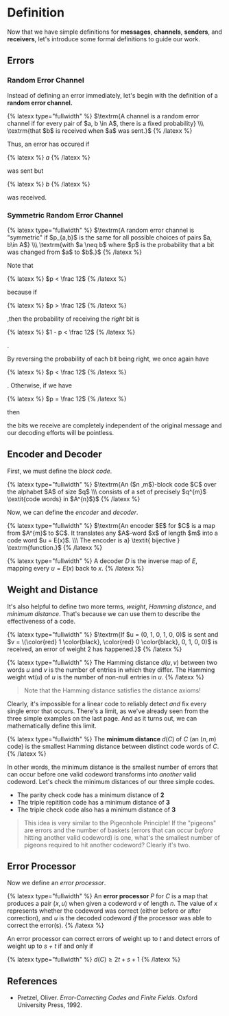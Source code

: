 # Definition

Now that we have simple definitions for **messages**, **channels**, **senders**, and **receivers**, let's introduce some formal definitions to guide our work.

## Errors
### Random Error Channel
Instead of defining an error immediately, let's begin with the definition of a **random error channel.**

{% latexx type="fullwidth" %}
$\textrm{A channel is a random error channel if for every pair of $a, b \in A$, there is a fixed probability} \\\ \textrm{that $b$ is received when $a$ was sent.}$
{% /latexx %}

Thus, an error has occured if

{% latexx %}
$a$
{% /latexx %}

was sent but 

{% latexx %}
$b$
{% /latexx %}

was received.

### Symmetric Random Error Channel
{% latexx type="fullwidth" %}
$\textrm{A random error channel is "symmetric" if $p_{a,b}$ is the same for all possible choices of pairs $a, b\in A$} \\\ \textrm{with $a \neq b$ where $p$ is the probability that a bit was changed from $a$ to $b$.}$
{% /latexx %}

Note that 

{% latexx %}
$p < \frac 12$
{% /latexx %}

because if

{% latexx %}
$p > \frac 12$
{% /latexx %}

,then the probability of receiving the _right_ bit is 

{% latexx %}
$1 - p < \frac 12$
{% /latexx %}

.

By reversing the probability of each bit being right, we once again have 

{% latexx %}
$p < \frac 12$
{% /latexx %}

. Otherwise, if we have

{% latexx %}
$p = \frac 12$
{% /latexx %}

then

the bits we receive are completely independent of the original message and our decoding efforts will be pointless.

## Encoder and Decoder
First, we must define the _block code_.

{% latexx type="fullwidth" %}
$\textrm{An ($n ,m$)-block code $C$ over the alphabet $A$ of size $q$ \\\ consists of a set of precisely $q^{m}$ \textit{code words} in $A^{n}$}$
{% /latexx %}

Now, we can define the _encoder_ and _decoder_.

{% latexx type="fullwidth" %}
$\textrm{An encoder $E$ for $C$ is a map from $A^{m}$ to $C$. It translates any $A$-word $x$ of length $m$ into a code word $u = E(x)$. \\\ The encoder is a} \textit{ bijective } \textrm{function.}$
{% /latexx %}

{% latexx type="fullwidth" %}
$\textrm{A decoder $D$ is the inverse map of $E$, mapping every $u = E(x)$ back to $x$.}$
{% /latexx %}

## Weight and Distance
It's also helpful to define two more terms, _weight_, _Hamming distance_, and _minimum distance_. That's because we can use them to describe the effectiveness of a code.

{% latexx type="fullwidth" %}
$\textrm{If $u = (0, 1, 0, 1, 0, 0)$ is sent and $v = \(\color{red} 1 \color{black}, \color{red} 0 \color{black}, 0, 1, 0, 0)$ is received, an error of weight 2 has happened.}$
{% /latexx %}

{% latexx type="fullwidth" %}
$\textrm{The Hamming distance $d(u, v)$ between two words $u$ and $v$ is the number of entries in which they differ. The Hamming weight wt($u$) of $u$ is the number of non-null entries in $u$.}$
{% /latexx %}

> Note that the Hamming distance satisfies the distance axioms!

Clearly, it's impossible for a linear code to reliably detect _and_ fix every single error that occurs. There's a limit, as we've already seen from the three simple examples on the last page. And as it turns out, we can mathematically define this limit.

{% latexx type="fullwidth" %}
$\textrm{The } \textbf{minimum distance } \textrm{$d(C)$ of $C$ (an $(n, m)$ code) is the smallest Hamming distance between distinct code words of $C$.}$
{% /latexx %}

In other words, the minimum distance is the smallest number of errors that can occur before one valid codeword transforms into _another_ valid codeword. Let's check the minimum distances of our three simple codes.

- The parity check code has a minimum distance of **2**
- The triple repitition code has a minimum distance of **3**
- The triple check code also has a minimum distance of **3**

> This idea is very similar to the Pigeonhole Principle! If the "pigeons" are errors and the number of baskets (errors that can occur _before_ hitting another valid codeword) is one, what's the smallest number of pigeons required to hit another codeword? Clearly it's two.

## Error Processor
Now we define an _error processor_.

{% latexx type="fullwidth" %}
$\textrm{An } \textbf{error processor } \textrm{$P$ for $C$ is a map that produces a pair $(x, u)$ when given a codeword $v$ of length $n$. The value of $x$ represents whether the codeword was correct (either before or after correction), and $u$ is the decoded codeword} \textit{ if} \textrm{ the processor was able to correct the error(s).}$
{% /latexx %}

An error processor can correct errors of weight up to _t_ and detect errors of weight up to _s + t_ if and only if

{% latexx type="fullwidth" %}
$d(C) \ge 2t + s + 1$
{% /latexx %}

## References
- Pretzel, Oliver. _Error-Correcting Codes and Finite Fields._ Oxford University Press, 1992. 